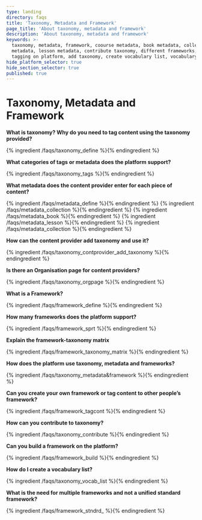 ```yaml
---
type: landing
directory: faqs
title: 'Taxonomy, Metadata and Framework'
page_title: 'About taxonomy, metadata and framework'
description: 'About taxonomy, metadata and framework'
keywords: >-
  taxonomy, metadata, framework, coourse metadata, book metadata, collection
  metadata, lesson metadata, contribute taxonomy, different frameworks, tags,
  tagging on platform, add taxonomy, create vocabulary list, vocabulary list
hide_platform_selector: true
hide_section_selector: true
published: true
---
```

# Taxonomy, Metadata and Framework

**What is taxonomy? Why do you need to tag content using the taxonomy provided?**

{% ingredient /faqs/taxonomy_define %}{% endingredient %}

**What categories of tags or metadata does the platform support?**

{% ingredient /faqs/taxonomy_tags %}{% endingredient %}

**What metadata does the content provider enter for each piece of content?**

{% ingredient /faqs/metadata_define %}{% endingredient %}
{% ingredient /faqs/metadata_collection %}{% endingredient %}
{% ingredient /faqs/metadata_book %}{% endingredient %}
{% ingredient /faqs/metadata_lesson %}{% endingredient %}
{% ingredient /faqs/metadata_collection %}{% endingredient %}

**How can the content provider add taxonomy and use it?**

{% ingredient /faqs/taxonomy_contprovider_add_taxonomy %}{% endingredient %}

**Is there an Organisation page for content providers?**

{% ingredient /faqs/taxonomy_orgpage %}{% endingredient %}

**What is a Framework?**

{% ingredient /faqs/framework_define %}{% endingredient %}

**How many frameworks does the platform support?**

{% ingredient /faqs/framework_sprt %}{% endingredient %}

**Explain the framework-taxonomy matrix**

{% ingredient /faqs/framework_taxonomy_matrix %}{% endingredient %}

**How does the platform use taxonomy, metadata and frameworks?**

{% ingredient /faqs/taxonomy_metadata&framework %}{% endingredient %}

**Can you create your own framework or tag content to other people’s framework?**

{% ingredient /faqs/framework_tagcont %}{% endingredient %}

**How can you contribute to taxonomy?**

{% ingredient /faqs/taxonomy_contribute %}{% endingredient %}

**Can you build a framework on the platform?**

{% ingredient /faqs/framework_build %}{% endingredient %}

**How do I create a vocabulary list?**

{% ingredient /faqs/taxonomy_vocab_list %}{% endingredient %}

**What is the need for multiple frameworks and not a unified standard framework?**

{% ingredient /faqs/framework_stndrd_ %}{% endingredient %}
